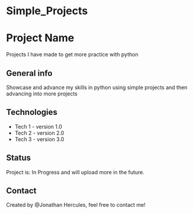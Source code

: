 # Simple_Projects
# Project Name
  Projects I have made to get more practice with python
## General info
  Showcase and advance my skills in python using simple projects and then advancing into more projects
## Technologies
* Tech 1 - version 1.0
* Tech 2 - version 2.0
* Tech 3 - version 3.0

## Status
Project is: In Progress and will upload more in the future.

## Contact
Created by @Jonathan Hercules, feel free to contact me!
